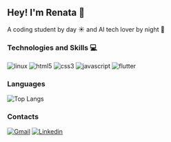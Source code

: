 ## Hey! I'm Renata 👋

A coding student by day ☀️ and AI tech lover by night 🌙

### Technologies and Skills 💻

<div style="display: inline_block">
    <img align="center" alt="linux" src="https://img.shields.io/badge/Linux-FCC624?style=for-the-badge&logo=linux&logoColor=black">
    <img align="center" alt="html5" src="https://img.shields.io/badge/HTML5-E34F26?style=for-the-badge&logo=html5&logoColor=white">
    <img align="center" alt="css3" src="https://img.shields.io/badge/CSS3-1572B6?style=for-the-badge&logo=css3&logoColor=white">
    <img align="center" alt="javascript" src="https://img.shields.io/badge/JavaScript-F7DF1E?style=for-the-badge&logo=javascript&logoColor=black">
    <img align="center" alt="flutter" src="https://img.shields.io/badge/Flutter-02569B?style=for-the-badge&logo=flutter&logoColor=white">
</div>

### Languages

![Top Langs](https://github-readme-stats.vercel.app/api/top-langs/?username=developerRenata&layout=compact&theme=transparent&title_color=e6edf3)

### Contacts

[![Gmail](https://img.shields.io/badge/Gmail-D14836?style=for-the-badge&logo=gmail&logoColor=white)](renata.rocha.polachini@gmail.com)
[![Linkedin](https://img.shields.io/badge/LinkedIn-0077B5?style=for-the-badge&logo=linkedin&logoColor=white)](linkedin.com/in/renata-rocha-94879b232)
